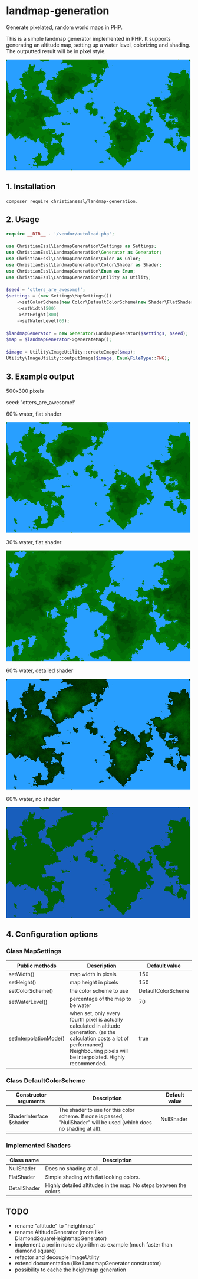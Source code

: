 # landmap-generation
Generate pixelated, random world maps in PHP.

This is a simple landmap generator implemented in PHP. 
It supports generating an altitude map, setting up a water level, colorizing and shading.
The outputted result will be in pixel style.

![Screenshot](/Images/example.png)

## 1. Installation

`composer require christianessl/landmap-generation`. 

## 2. Usage

``` php
require __DIR__ . '/vendor/autoload.php';

use ChristianEssl\LandmapGeneration\Settings as Settings;
use ChristianEssl\LandmapGeneration\Generator as Generator;
use ChristianEssl\LandmapGeneration\Color as Color;
use ChristianEssl\LandmapGeneration\Color\Shader as Shader;
use ChristianEssl\LandmapGeneration\Enum as Enum;
use ChristianEssl\LandmapGeneration\Utility as Utility;

$seed = 'otters_are_awesome!';
$settings = (new Settings\MapSettings())
    ->setColorScheme(new Color\DefaultColorScheme(new Shader\FlatShader()))
    ->setWidth(500)
    ->setHeight(300)
    ->setWaterLevel(60);

$landmapGenerator = new Generator\LandmapGenerator($settings, $seed);
$map = $landmapGenerator->generateMap();

$image = Utility\ImageUtility::createImage($map);
Utility\ImageUtility::outputImage($image, Enum\FileType::PNG);
```

## 3. Example output

500x300 pixels

seed: 'otters_are_awesome!'

60% water, flat shader

![Screenshot](/Images/example.png)

30% water, flat shader

![Screenshot](/Images/example_2.png)

60% water, detailed shader

![Screenshot](/Images/example_3.png)

60% water, no shader

![Screenshot](/Images/example_4.png)


## 4. Configuration options

### Class MapSettings
| Public methods | Description | Default value |
| ------------- |-------------| -----|
| setWidth()      | map width in pixels | 150 |
| setHeight()      | map height in pixels      | 150 |
| setColorScheme() | the color scheme to use | DefaultColorScheme |
| setWaterLevel() | percentage of the map to be water | 70 |
| setInterpolationMode() | when set, only every fourth pixel is actually calculated in altitude generation. (as the calculation costs a lot of performance) Neighbouring pixels will be interpolated. Highly recommended. | true |

### Class DefaultColorScheme
| Constructor arguments | Description | Default value |
| ------------- |-------------| -----|
| ShaderInterface $shader | The shader to use for this color scheme. If none is passed, "NullShader" will be used (which does no shading at all). | NullShader |

### Implemented Shaders
| Class name | Description |
| ------------- |-------------| 
| NullShader | Does no shading at all. |
| FlatShader | Simple shading with flat looking colors. |
| DetailShader | Highly detailed altitudes in the map. No steps between the colors. |

## TODO

- rename "altitude" to "heightmap"
- rename AltitudeGenerator (more like DiamondSquareHeightmapGenerator)
- implement a perlin noise algorithm as example (much faster than diamond square)
- refactor and decouple ImageUtility
- extend documentation (like LandmapGenerator constructor)
- possibility to cache the heightmap generation 